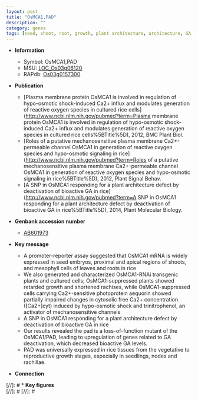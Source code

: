 ```yaml
---
layout: post
title: "OsMCA1,PAD"
description: ""
category: genes
tags: [seed, shoot, root, growth, plant architecture, architecture, GA, GA deactivation, seedlings, node, rachillae]
---
```


* **Information**  
    + Symbol: OsMCA1,PAD  
    + MSU: [LOC_Os03g06120](http://rice.plantbiology.msu.edu/cgi-bin/ORF_infopage.cgi?orf=LOC_Os03g06120)  
    + RAPdb: [Os03g0157300](http://rapdb.dna.affrc.go.jp/viewer/gbrowse_details/irgsp1?name=Os03g0157300)  

* **Publication**  
    + [Plasma membrane protein OsMCA1 is involved in regulation of hypo-osmotic shock-induced Ca2+ influx and modulates generation of reactive oxygen species in cultured rice cells](http://www.ncbi.nlm.nih.gov/pubmed?term=Plasma membrane protein OsMCA1 is involved in regulation of hypo-osmotic shock-induced Ca2+ influx and modulates generation of reactive oxygen species in cultured rice cells%5BTitle%5D), 2012, BMC Plant Biol.
    + [Roles of a putative mechanosensitive plasma membrane Ca2+-permeable channel OsMCA1 in generation of reactive oxygen species and hypo-osmotic signaling in rice](http://www.ncbi.nlm.nih.gov/pubmed?term=Roles of a putative mechanosensitive plasma membrane Ca2+-permeable channel OsMCA1 in generation of reactive oxygen species and hypo-osmotic signaling in rice%5BTitle%5D), 2012, Plant Signal Behav.
    + [A SNP in OsMCA1 responding for a plant architecture defect by deactivation of bioactive GA in rice](http://www.ncbi.nlm.nih.gov/pubmed?term=A SNP in OsMCA1 responding for a plant architecture defect by deactivation of bioactive GA in rice%5BTitle%5D), 2014, Plant Molecular Biology.

* **Genbank accession number**  
    + [AB601973](http://www.ncbi.nlm.nih.gov/nuccore/AB601973)

* **Key message**  
    + A promoter-reporter assay suggested that OsMCA1 mRNA is widely expressed in seed embryos, proximal and apical regions of shoots, and mesophyll cells of leaves and roots in rice
    + We also generated and characterized OsMCA1-RNAi transgenic plants and cultured cells; OsMCA1-suppressed plants showed retarded growth and shortened rachises, while OsMCA1-suppressed cells carrying Ca2+-sensitive photoprotein aequorin showed partially impaired changes in cytosolic free Ca2+ concentration ([Ca2+]cyt) induced by hypo-osmotic shock and trinitrophenol, an activator of mechanosensitive channels
    + A SNP in OsMCA1 responding for a plant architecture defect by deactivation of bioactive GA in rice
    + Our results revealed the pad is a loss-of-function mutant of the OsMCA1/PAD, leading to upregulation of genes related to GA deactivation, which decreased bioactive GA levels.
    + PAD was universally expressed in rice tissues from the vegetative to reproductive growth stages, especially in seedlings, nodes and rachillae.

* **Connection**  

[//]: # * **Key figures**  
[//]: # 
[//]: # 
